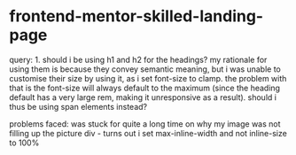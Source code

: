 # frontend-mentor-skilled-landing-page

query: 1. should i be using h1 and h2 for the headings? my rationale for using them is because they convey semantic meaning, but i was unable to customise their size by using it, as i set font-size to clamp. the problem with that is the font-size will always default to the maximum (since the heading default has a very large rem, making it unresponsive as a result). should i thus be using span elements instead?

problems faced: was stuck for quite a long time on why my image was not filling up the picture div - turns out i set max-inline-width and not inline-size to 100%
